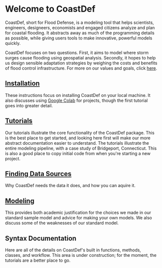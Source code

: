 # Welcome to CoastDef

CoastDef, short for Flood Defense, is a modeling tool that helps scientists, engineers, designeers, economists and engaged citizens analyze and plan for coastal flooding. It abstracts away as much of the programming details as possible, while giving users tools to make innovative, powerful models quickly.

CoastDef focuses on two questions. First, it aims to model where storm surges cause flooding using geospatial analysis. Secondly, it hopes to help us design sensible adaptation strategies by weighing the costs and benefits of flood control infrastructure. For more on our values and goals, click [here](https://zdb999.github.io/coast-def/about.html).

## [Installation](https://zdb999.github.io/coast-def/install.html)

These instructions focus on installing CoastDef on your local machine. It also discusses using [Google Colab](https://colab.research.google.com/notebooks/welcome.ipynb) for projects, though the first tutorial goes into greater detail.

## [Tutorials](https://zdb999.github.io/coast-def/tutorials.html)

Our tutorials illustrate the core functionality of the CoastDef package. This is the best place to get started, and looking here first will make our more abstract documentation easier to understand. The tutorials illustrate the entire modeling pipeline, with a case study of Bridgeport, Connecticut. This is also a good place to copy initial code from when you're starting a new project.

## [Finding Data Sources](https://zdb999.github.io/coast-def/finding_data_sources.html)

Why CoastDef needs the data it does, and how you can aquire it.

## [Modeling](https://zdb999.github.io/coast-def/model_explanation.html)

This provides both academic justification for the choices we made in our standard sample model and advice for making your own models. We also discuss some of the weaknesses of our standard model.

## Syntax Documentation

Here are all of the details on CoastDef's built in functions, methods, classes, and workflow. This area is under construction; for the moment, the tutorials are a better place to go.
